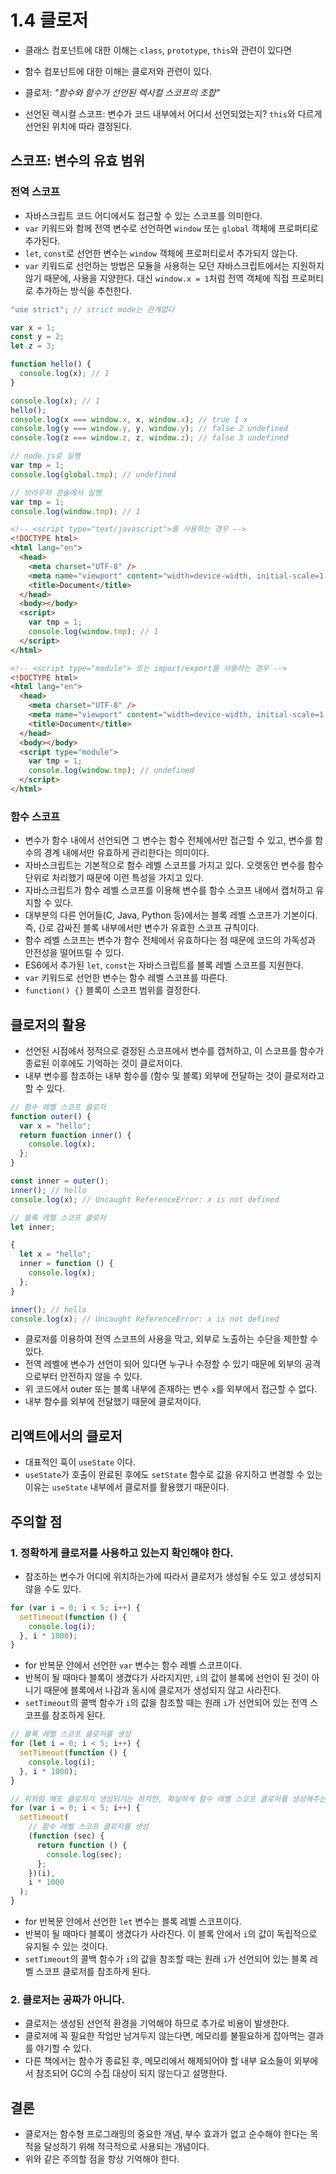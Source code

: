 # 1.4 클로저

- 클래스 컴포넌트에 대한 이해는 `class`, `prototype`, `this`와 관련이 있다면
- 함수 컴포넌트에 대한 이해는 클로저와 관련이 있다.

- 클로저: _"함수와 함수가 선언된 렉시컬 스코프의 조합"_
- 선언된 렉시컬 스코프: 변수가 코드 내부에서 어디서 선언되었는지? `this`와 다르게 선언된 위치에 따라 결정된다.

## 스코프: 변수의 유효 범위

### 전역 스코프

- 자바스크립트 코드 어디에서도 접근할 수 있는 스코프를 의미한다.
- `var` 키워드와 함께 전역 변수로 선언하면 `window` 또는 `global` 객체에 프로퍼티로 추가된다.
- `let`, `const`로 선언한 변수는 `window` 객체에 프로퍼티로서 추가되지 않는다.
- `var` 키워드로 선언하는 방법은 모듈을 사용하는 모던 자바스크립트에서는 지원하지 않기 때문에, 사용을 지양한다. 대신 `window.x = 1`처럼 전역 객체에 직접 프로퍼티로 추가하는 방식을 추천한다.

```js
"use strict"; // strict mode는 관계없다

var x = 1;
const y = 2;
let z = 3;

function hello() {
  console.log(x); // 1
}

console.log(x); // 1
hello();
console.log(x === window.x, x, window.x); // true 1 x
console.log(y === window.y, y, window.y); // false 2 undefined
console.log(z === window.z, z, window.z); // false 3 undefined
```

```js
// node.js로 실행
var tmp = 1;
console.log(global.tmp); // undefined

// 브라우저 콘솔에서 실행
var tmp = 1;
console.log(window.tmp); // 1
```

```html
<!-- <script type="text/javascript">를 사용하는 경우 -->
<!DOCTYPE html>
<html lang="en">
  <head>
    <meta charset="UTF-8" />
    <meta name="viewport" content="width=device-width, initial-scale=1.0" />
    <title>Document</title>
  </head>
  <body></body>
  <script>
    var tmp = 1;
    console.log(window.tmp); // 1
  </script>
</html>

<!-- <script type="module"> 또는 import/export를 사용하는 경우 -->
<!DOCTYPE html>
<html lang="en">
  <head>
    <meta charset="UTF-8" />
    <meta name="viewport" content="width=device-width, initial-scale=1.0" />
    <title>Document</title>
  </head>
  <body></body>
  <script type="module">
    var tmp = 1;
    console.log(window.tmp); // undefined
  </script>
</html>
```

[](https://ko.javascript.info/global-object)

### 함수 스코프

- 변수가 함수 내에서 선언되면 그 변수는 함수 전체에서만 접근할 수 있고, 변수를 함수의 경계 내에서만 유효하게 관리한다는 의미이다.
- 자바스크립트는 기본적으로 함수 레벨 스코프를 가지고 있다. 오랫동안 변수를 함수 단위로 처리했기 때문에 이런 특성을 가지고 있다.
- 자바스크립트가 함수 레벨 스코프를 이용해 변수를 함수 스코프 내에서 캡처하고 유지할 수 있다.
- 대부분의 다른 언어들(C, Java, Python 등)에서는 블록 레벨 스코프가 기본이다. 즉, {}로 감싸진 블록 내부에서만 변수가 유효한 스코프 규칙이다.
- 함수 레벨 스코프는 변수가 함수 전체에서 유효하다는 점 때문에 코드의 가독성과 안전성을 떨어뜨릴 수 있다.
- ES6에서 추가된 `let`, `const`는 자바스크립트를 블록 레벨 스코프를 지원한다.
- `var` 키워드로 선언한 변수는 함수 레벨 스코프를 따른다.
- `function() {}` 블록이 스코프 범위를 결정한다.

## 클로저의 활용

- 선언된 시점에서 정적으로 결정된 스코프에서 변수를 캡처하고, 이 스코프를 함수가 종료된 이후에도 기억하는 것이 클로저이다.
- 내부 변수를 참조하는 내부 함수를 (함수 및 블록) 외부에 전달하는 것이 클로저라고 할 수 있다.

```js
// 함수 레벨 스코프 클로저
function outer() {
  var x = "hello";
  return function inner() {
    console.log(x);
  };
}

const inner = outer();
inner(); // hello
console.log(x); // Uncaught ReferenceError: x is not defined
```

```js
// 블록 레벨 스코프 클로저
let inner;

{
  let x = "hello";
  inner = function () {
    console.log(x);
  };
}

inner(); // hello
console.log(x); // Uncaught ReferenceError: x is not defined
```

- 클로저를 이용하여 전역 스코프의 사용을 막고, 외부로 노출하는 수단을 제한할 수 있다.
- 전역 레벨에 변수가 선언이 되어 있다면 누구나 수정할 수 있기 때문에 외부의 공격으로부터 안전하지 않을 수 있다.
- 위 코드에서 outer 또는 블록 내부에 존재하는 변수 `x`를 외부에서 접근할 수 없다.
- 내부 함수를 외부에 전달했기 때문에 클로저이다.

## 리액트에서의 클로저

- 대표적인 훅이 `useState` 이다.
- `useState`가 호출이 완료된 후에도 `setState` 함수로 값을 유지하고 변경할 수 있는 이유는 `useState` 내부에서 클로저를 활용했기 때문이다.

## 주의할 점

### 1. 정확하게 클로저를 사용하고 있는지 확인해야 한다.

- 참조하는 변수가 어디에 위치하는가에 따라서 클로저가 생성될 수도 있고 생성되지 않을 수도 있다.

```js
for (var i = 0; i < 5; i++) {
  setTimeout(function () {
    console.log(i);
  }, i * 1000);
}
```

- for 반복문 안에서 선언한 `var` 변수는 함수 레벨 스코프이다.
- 반복이 될 때마다 블록이 생겼다가 사라지지만, `i`의 값이 블록에 선언이 된 것이 아니기 때문에 블록에서 나감과 동시에 클로저가 생성되지 않고 사라진다.
- `setTimeout`의 콜백 함수가 `i`의 값을 참조할 때는 원래 `i`가 선언되어 있는 전역 스코프를 참조하게 된다.

```js
// 블록 레벨 스코프 클로저를 생성
for (let i = 0; i < 5; i++) {
  setTimeout(function () {
    console.log(i);
  }, i * 1000);
}

// 위처럼 해도 클로저가 생성되기는 하지만, 확실하게 함수 레벨 스코프 클로저를 생성해주는 방법도 있다.
for (var i = 0; i < 5; i++) {
  setTimeout(
    // 함수 레벨 스코프 클로저를 생성
    (function (sec) {
      return function () {
        console.log(sec);
      };
    })(i),
    i * 1000
  );
}
```

- for 반복문 안에서 선언한 `let` 변수는 블록 레벨 스코프이다.
- 반복이 될 때마다 블록이 생겼다가 사라진다. 이 블록 안에서 `i`의 값이 독립적으로 유지될 수 있는 것이다.
- `setTimeout`의 콜백 함수가 `i`의 값을 참조할 때는 원래 `i`가 선언되어 있는 블록 레벨 스코프 클로저를 참조하게 된다.

### 2. 클로저는 공짜가 아니다.

- 클로저는 생성된 선언적 환경을 기억해야 하므로 추가로 비용이 발생한다.
- 클로저에 꼭 필요한 작업만 남겨두지 않는다면, 메모리를 불필요하게 잡아먹는 결과를 야기할 수 있다.
- 다른 책에서는 함수가 종료된 후, 메모리에서 해제되어야 할 내부 요소들이 외부에서 참조되어 GC의 수집 대상이 되지 않는다고 설명한다.

## 결론

- 클로저는 함수형 프로그래밍의 중요한 개념, 부수 효과가 없고 순수해야 한다는 목적을 달성하기 위해 적극적으로 사용되는 개념이다.
- 위와 같은 주의할 점을 항상 기억해야 한다.
